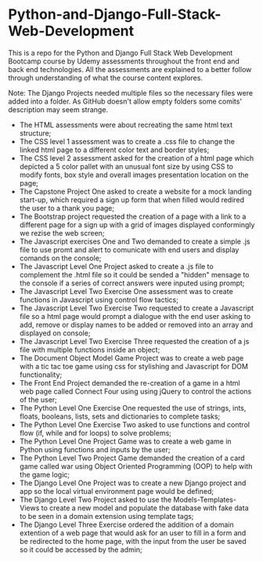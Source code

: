 # Python-and-Django-Full-Stack-Web-Development
This is a repo for the Python and Django Full Stack Web Development Bootcamp course by Udemy assessments throughout the front end and back end technologies. All the assessments are explained to a better follow through understanding of what the course content explores.

Note: The Django Projects needed multiple files so the necessary files were added into a folder. As GitHub doesn't allow empty folders some comits' description may seem strange.

* The HTML assessments were about recreating the same html text structure;
* The CSS level 1 assessment was to create a .css file to change the linked html page to a different color text and border styles;
* The CSS level 2 assessment asked for the creation of a html page which depicted a 5 color pallet with an unusual font size by using CSS to modify fonts, box style and overall images presentation location on the page;
* The Capstone Project One asked to create a website for a mock landing start-up, which required a sign up form that when filled would redired the user to a thank you page;
* The Bootstrap project requested the creation of a page with a link to a different page for a sign up with a grid of images displayed conformingly we rezise the web screen; 
* The Javascript exercises One and Two demanded to create a simple .js file to use promt and alert to comunicate with end users and display comands on the console;
* The Javascript Level One Project asked to create a .js file to complement the .html file so it could be sended a "hidden" mensage to the console if a series of correct answers were inputed using prompt;
* The Javascript Level Two Exercise One assessment was to create functions in Javascript using control flow tactics;
* The Javascript Level Two Exercise Two requested to create a Javascript file so a html page would prompt a dialogue with the end user asking to add, remove or display names to be added or removed into an array and displayed on console;
* The Javascript Level Two Exercise Three requested the creation of a js file with multiple functions inside an object;
* The Document Object Model Game Project was to create a web page with a tic tac toe game using css for stylishing and Javascript for DOM functionality;
* The Front End Project demanded the re-creation of a game in a html web page called Connect Four using using jQuery to control the actions of the user;
* The Python Level One Exercise One requested the use of strings, ints, floats, booleans, lists, sets and dictionaries to complete tasks;
* The Python Level One Exercise Two asked to use functions and control flow (if, while and for loops) to solve problems;
* The Python Level One Project Game was to create a web game in Python using functions and inputs by the user;
* The Python Level Two Project Game demanded the creation of a card game called war using Object Oriented Programming (OOP) to help with the game logic;
* The Django Level One Project was to create a new Django project and app so the local virtual environment page would be defined;
* The Django Level Two Project asked to use the Models-Templates-Views to create a new model and populate the database with fake data to be seen in a domain extension using template tags;
* The Django Level Three Exercise ordered the addition of a domain extention of a web page that would ask for an user to fill in a form and be redirected to the home page, with the input from the user be saved so it could be accessed by the admin;
